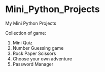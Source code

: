 # Mini_Python_Projects
My Mini Python Projects

Collection of game:
1. Mini Quiz
2. Number Guessing game
3. Rock Paper Scissors
4. Choose your own adventure
5. Password Manager 
